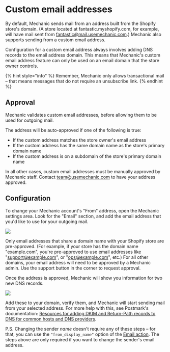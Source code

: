 # Custom email addresses

By default, Mechanic sends mail from an address built from the Shopify store's domain. \(A store located at fantastic.myshopify.com, for example, will have mail sent from [fantastic@mail.usemechanic.com](mailto:fantastic@mail.usemechanic.com).\) Mechanic also supports sending from a custom email address.

Configuration for a custom email address always involves adding DNS records to the email address domain. This means that Mechanic's custom email address feature can only be used on an email domain that the store owner controls.

{% hint style="info" %}
Remember, Mechanic only allows transactional mail – that means messages that do not require an unsubscribe link.
{% endhint %}

## Approval

Mechanic validates custom email addresses, before allowing them to be used for outgoing mail.

The address will be auto-approved if one of the following is true:

* If the custom address matches the store owner's email address
* If the custom address has the same domain name as the store's primary domain name
* If the custom address is on a subdomain of the store's primary domain name

In all other cases, custom email addresses must be manually approved by Mechanic staff. Contact [team@usemechanic.com](mailto:team@usemechanic.com) to have your address approved.

## Configuration

To change your Mechanic account's "From" address, open the Mechanic settings area. Look for the "Email" section, and add the email address that you'd like to use for your outgoing mail.

[![](https://d33v4339jhl8k0.cloudfront.net/docs/assets/5ddd799f2c7d3a7e9ae472fc/images/5e3c2f1a04286364bc94f42e/file-DqoBFym1FO.png)](https://docs.usemechanic.com/article/348-what-kind-of-email-can-i-send-with-mechanic)

Only email addresses that share a domain name with your Shopify store are pre-approved. \(For example, if your store has the domain name "example.com", you're pre-approved to use email addresses like "support@example.com", or "ops@example.com", etc.\) For all other domains, your email address will need to be approved by a Mechanic admin. Use the support button in the corner to request approval.

Once the address is approved, Mechanic will show you information for two new DNS records.

![](https://d33v4339jhl8k0.cloudfront.net/docs/assets/5ddd799f2c7d3a7e9ae472fc/images/5e3c30b22c7d3a7e9ae75674/file-H0hDxz239h.png)

Add these to your domain, verify them, and Mechanic will start sending mail from your selected address. For more help with this, see Postmark's documentation: [Resources for adding DKIM and Return-Path records to DNS for common hosts and DNS providers](https://postmarkapp.com/support/article/1090-resources-for-adding-dkim-and-return-path-records-to-dns-for-common-hosts-and-dns-providers).

P.S. Changing the sender _name_ doesn't require any of these steps – for that, you can use the `"from_display_name"` option of the [Email action](../../core-concepts/actions/types/email.md). The steps above are only required if you want to change the sender's email address.

